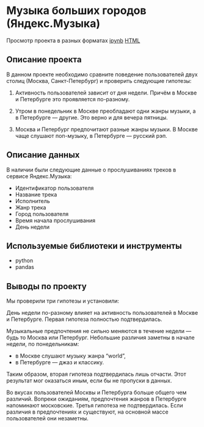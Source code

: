 # Музыка больших городов (Яндекс.Музыка)

Просмотр проекта в разных форматах [ipynb](https://github.com/Lodiur93/yandex_praktikum_projects/blob/main/Проект%20%231.%20Музыка%20больших%20городов/project_1.ipynb) [HTML](https://github.com/Lodiur93/yandex_praktikum_projects/blob/main/Проект%20%231.%20Музыка%20больших%20городов/project_1.html) 

## Описание проекта

В данном проекте необходимо сравните поведение пользователей двух столиц (Москва, Санкт-Петербург) и проверить следующие гипотезы: 

1. Активность пользователей зависит от дня недели. Причём в Москве и Петербурге это проявляется по-разному.

2. Утром в понедельник в Москве преобладают одни жанры музыки, а в Петербурге — другие. Это верно и для вечера пятницы.

3. Москва и Петербург предпочитают разные жанры музыки. В Москве чаще слушают поп-музыку, в Петербурге — русский рэп.

## Описание данных

В наличии были следующие данные о прослушиваниях треков в сервисе Яндекс.Музыка:

- Идентификатор пользователя
- Название трека
- Исполнитель
- Жанр трека
- Город пользователя
- Время начала прослушивания
- День недели 

## Используемые библиотеки и инструменты

- python
- pandas

## Выводы по проекту

Мы проверили три гипотезы и установили:

День недели по-разному влияет на активность пользователей в Москве и Петербурге. Первая гипотеза полностью подтвердилась.

Музыкальные предпочтения не сильно меняются в течение недели — будь то Москва или Петербург. Небольшие различия заметны в начале недели, по понедельникам:

- в Москве слушают музыку жанра “world”,
- в Петербурге — джаз и классику.

Таким образом, вторая гипотеза подтвердилась лишь отчасти. Этот результат мог оказаться иным, если бы не пропуски в данных.

Во вкусах пользователей Москвы и Петербурга больше общего чем различий. Вопреки ожиданиям, предпочтения жанров в Петербурге напоминают московские.
Третья гипотеза не подтвердилась. Если различия в предпочтениях и существуют, на основной массе пользователей они незаметны.

